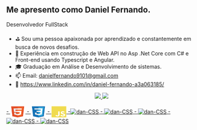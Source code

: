 ## Me apresento como Daniel Fernando.

Desenvolvedor FullStack

- ⛳ Sou uma pessoa apaixonada por aprendizado e constantemente em busca de novos desafios.
- 🏹 Experiência em construção de Web API no Asp .Net Core com C# e Front-end usando Typescript e Angular.
- 🎓 Graduação em Análise e Desenvolvimento de sistemas.
- 📫 Email: danielfernando9101@gmail.com
- 🤝 https://www.linkedin.com/in/daniel-fernando-a3a063185/

<head>
  <link rel="stylesheet" href="https://cdn.jsdelivr.net/gh/devicons/devicon@v2.15.1/devicon.min.css">
</head>

<div align="center">
  <a href="https://github.com/DanielFernandoDias">
  <img height="180em" src="https://github-readme-stats.vercel.app/api?username=DanielFernandoDias&show_icons=true&theme=tokyonight&include_all_commits=true&count_private=true"/>
  <img height="180em" src="https://github-readme-stats.vercel.app/api/top-langs/?username=DanielFernandoDias&layout=compact&langs_count=7&theme=tokyonight"/>
</div>

  <div style="display: inline_block"><br>
 - <img align="center" alt="dan-HTML" height="30" width="40" src="https://raw.githubusercontent.com/devicons/devicon/master/icons/html5/html5-original.svg">
- <img align="center" alt="dan-CSS" height="30" width="40" src="https://raw.githubusercontent.com/devicons/devicon/master/icons/css3/css3-original.svg">
 - <img align="center" alt="dan-Js" height="30" width="40" src="https://raw.githubusercontent.com/devicons/devicon/master/icons/javascript/javascript-plain.svg">
  -<img align="center" alt="dan-CSS" height="30" width="40" src="https://cdn.jsdelivr.net/gh/devicons/devicon/icons/angularjs/angularjs-original.svg" />
  - <img align="center" alt="dan-CSS" height="30" width="40" src="https://cdn.jsdelivr.net/gh/devicons/devicon/icons/typescript/typescript-original.svg" />
  - <img align="center" alt="dan-CSS" height="30" width="40" src="https://cdn.jsdelivr.net/gh/devicons/devicon/icons/csharp/csharp-original.svg" />
  - <img align="center" alt="dan-CSS" height="30" width="40" src="https://cdn.jsdelivr.net/gh/devicons/devicon/icons/dotnetcore/dotnetcore-original.svg" />
  - <img align="center" alt="dan-CSS" height="30" width="40" src="https://cdn.jsdelivr.net/gh/devicons/devicon/icons/dot-net/dot-net-plain-wordmark.svg" /> 
          
          
          
          
          
    
</div>
  
<!--
DanielFernandoDias/DanielFernandoDias is a ✨ special ✨ repository because its `README.md` (this file) appears on your GitHub profile.
You can click the Preview link to take a look at your changes.
--->
